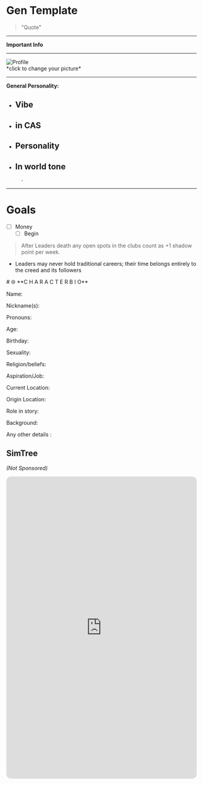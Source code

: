 # Gen Template

<aside>

> "Quote"

</aside>

---

**Important Info**


---

<div class="profile-pic-wrap">
  <img id="profile-img" src="images/default.png" alt="Profile" class="@REPLACE@THIS@TEMPLEATE@">
  <input type="file" id="profile-upload" accept="image/*" style="display:none;">
</div>
*click to change your picture*

---

**General Personality:**

- **Vibe**
    - 
- **in CAS**
    - 
- **Personality**
    - 
- **In world tone**
    - 
        - 
---

# Goals

- [ ]  Money
    - [ ]  Begin

> After Leaders death any open spots in the clubs count as +1 shadow point per week.
  
- Leaders may never hold traditional careers; their time belongs entirely to the creed and its followers

<aside>
# 🌐 **C H A R A C T E R   B I O**

Name:

Nickname(s): 

Pronouns:

Age:

Birthday:

Sexuality:

Religion/beliefs:

Aspiration/Job: 

Current Location: 

Origin Location:

Role in story:

Background: 

Any other details :

</aside>

<aside>

# SimTree
*(Not Sponsored)*

<iframe 
  src="https://thesimstree.com/" 
  width="100%" 
  height="800" 
  style="border:none;border-radius:12px;">
</iframe>

